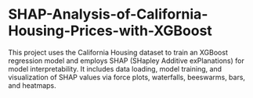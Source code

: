 # SHAP-Analysis-of-California-Housing-Prices-with-XGBoost
This project uses the California Housing dataset to train an XGBoost regression model and employs SHAP (SHapley Additive exPlanations) for model interpretability. It includes data loading, model training, and visualization of SHAP values via force plots, waterfalls, beeswarms, bars, and heatmaps. 
